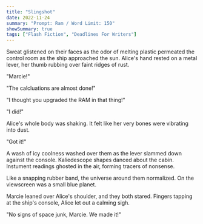```yaml
---
title: "Slingshot"
date: 2022-11-24
summary: "Prompt: Ram / Word Limit: 150"
showSummary: true
tags: ["Flash Fiction", "Deadlines For Writers"]
---
```


Sweat glistened on their faces as the odor of melting plastic permeated the control room as the ship approached the sun. Alice's hand rested on a metal lever, her thumb rubbing over faint ridges of rust.

"Marcie!"

"The calcluations are almost done!"

"I thought you upgraded the RAM in that thing!"

"I did!"

Alice's whole body was shaking. It felt like her very bones were vibrating into dust. 

"Got it!"

A wash of icy coolness washed over them as the lever slammed down against the console. Kaliedescope shapes danced about the cabin. Instument readings ghosted in the air, forming tracers of nonsense. 

Like a snapping rubber band, the universe around them normalized. On the viewscreen was a small blue planet. 

Marcie leaned over Alice's shoulder, and they both stared. Fingers tapping at the ship's console, Alice let out a calming sigh. 

"No signs of space junk, Marcie. We made it!"